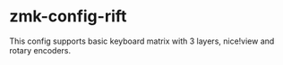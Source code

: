 # zmk-config-rift

This config supports basic keyboard matrix with 3 layers, nice!view and rotary encoders.